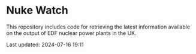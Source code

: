 # Nuke Watch

This repository includes code for retrieving the latest information available on the output of EDF nuclear power plants in the UK.

Last updated: 2024-07-16 19:11